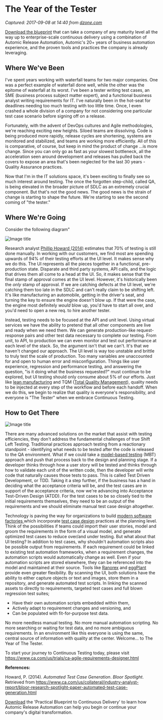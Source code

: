 # The Year of the Tester

_Captured: 2017-09-08 at 14:40 from [dzone.com](https://dzone.com/articles/the-year-of-the-tester-1?edition=324395&utm_source=Zone%20Newsletter&utm_medium=email&utm_campaign=devops%202017-09-08)_

[Download the blueprint](https://dzone.com/go?i=228233&u=https%3A%2F%2Foffers.automic.com%2Fblueprint-to-continuous-delivery-with-automic-release-automation%3Futm_campaign%3DAMER%252520Online%252520Syndication%252520DZone%252520Platinum%252520Sponsorship%252520Ads%252520JULY-2017%26utm_source%3DDzone%252520Ads%26utm_medium%3DBlueprint%252520to%252520CD) that can take a company of any maturity level all the way up to enterprise-scale continuous delivery using a combination of Automic Release Automation, Automic's 20+ years of business automation experience, and the proven tools and practices the company is already leveraging.

## Where We've Been

I've spent years working with waterfall teams for two major companies. One was a perfect example of waterfall done well, while the other was the epitome of waterfall at its worst. I've been a tester writing test cases, an SME (business process subject matter expert), and a functional business analyst writing requirements for IT. I've naturally been in the hot-seat for deadlines needing too much testing with too little time. Once, I even crashed a whole division of a company for not considering one particular test case scenario before signing off on a release.

Fortunately, with the advent of DevOps cultures and Agile methodologies, we're reaching exciting new heights. Siloed teams are dissolving. Code is being produced more rapidly, release cycles are shortening, systems are monitored and stabilized, and teams are working more efficiently. All of this is comparative, of course, but keep in mind the product of change …is more change. Since you can only go as fast as your slowest bottleneck, all the acceleration seen around development and releases has pulled back the covers to expose an area that's been neglected for the last 30 years - Quality Assurance practices.

Now that I'm in the IT solutions space, it's been exciting to finally see so much interest around testing. The once the forgotten step-child, called QA, is being elevated in the broader picture of SDLC as an extremely crucial component. But that's not the good news. The good news is the strain of change is starting to shape the future. We're starting to see the second coming of "the tester."

## Where We're Going

Consider the following diagram"

![Image title](https://dzone.com/storage/temp/6409668-tip1.jpg)

Research analyst [Phillip Howard (2014)](https://www.ca.com/us/collateral/industry-analyst-report/bloor-research-spotlight-paper-automated-test-case-generation.html) estimates that 70% of testing is still done manually. In working with our customers, we find most are spending upwards of 94% of their testing efforts at the UI level. It makes sense why we do this. The UI represents all the pieces together in a functional, pre-production state. Disparate and third party systems, API calls, and the logic that drives them all come to a head at the UI. So, it makes sense that the final stamp of approval comes at the UI level. However, it's historically been the _only_ stamp of approval. If we are catching defects at the UI level, we're catching them too late in the SDLC and can't really claim to be shifting left. It's like manufacturing an automobile, getting in the driver's seat, and turning the key to ensure the engine doesn't blow up. If that were the case, the engine most definitely _would_ blow up, you'd have to start all over, and you'd need to open a new req. to hire another tester.

Instead, testing needs to be focused at the API and unit level. Using virtual services we have the ability to pretend that all other components are live and ready when we need them. We can generate production-like request-response pairs and other test data necessary to complete our testing. From unit, to API, to production we can even monitor and test out performance at each level of the stack. So, the argument isn't that we can't. It's that we haven't changed our approach. The UI level is way too unstable and brittle to truly test the scale of production. Too many variables are unaccounted for and open to human error and misconfiguration. Things like user experience, regression and performance testing, and answering the question, "is it doing what the business requested?" must continue to be explored, but UI testing should only consume about 5% of our efforts. Just like [lean manufacturing](https://en.wikipedia.org/wiki/Lean_manufacturing) and TQM ([Total Quality Management](https://en.wikipedia.org/wiki/Total_quality_management)), quality needs to be injected at every step of the workflow and before each handoff. When we do this, we begin to realize that quality is everyone's responsibility, and everyone is "The Tester" when we embrace Continuous Testing.

## How to Get There

![Image title](https://dzone.com/storage/temp/6409669-tip2.jpg)

There are many advanced solutions on the market that assist with testing efficiencies, they don't address the fundamental challenges of true Shift Left Testing. Traditional practices approach testing from a reactionary standpoint - identifying what needs to be tested after the code is released to the QA environment. What if we could take a [model-based testing](https://www.ca.com/us/collateral/white-papers/using-model-based-testing-to-drive-behavior-driven-development.html) (MBT) approach and push that process back to the design and planning stage. If a developer thinks through how a user story will be tested and thinks through how to validate each unit of the written code, then the developer will write code that naturally causes those tests to pass. This is called Test Driven Development, or TDD. Taking it a step further, if the business has a hand in deciding what the acceptance criteria will be, and the test cases are in support of the acceptance criteria, now we're advancing into Acceptance Test-Driven Design (ATDD). For the test cases to be so closely tied to the initial requirements themselves, they need to be an output of the requirements and we should eliminate manual test case design altogether.

Technology is paving the way for organizations to build [modern software factories ](https://www.ca.com/us.html?intcmp=searchresultclick&resultnum=0)which incorporate [test case design](https://www.ca.com/us/products/test-case-design.html?intcmp=headernav) practices at the planning level. Think of the possibilities if teams could import their user stories, model and groom the requirements in the form of a visual model, and generate optimized test cases to reduce over/and under testing. But what about that UI testing? In addition to test cases, why shouldn't automation scripts also be possible output from requirements. If each requirement could be linked to existing test automation frameworks, when a requirement changes, the automation scripts would automatically change as well. Even if your automation scripts are stored elsewhere, they can be referenced into the model and maintained at their source. Tools like [Ranorex](http://www.ranorex.com/) and [eggPlant](http://www.testplant.com/) provide even greater flexibility. By scanning the UI, both solutions have the ability to either capture objects or text and images, store them in a repository, and generate automated test scripts. In linking the scanned assets to directly to requirements, targeted test cases and full blown regression test suites;

  * Have their own automation scripts embedded within them,
  * Actively adapt to requirement changes and versioning, and
  * Can be populated with fit-for-purpose test data.

No more needless manual testing. No more manual automation scripting. No more searching or waiting for test data, and no more ambiguous requirements. In an environment like this everyone is using the same, central source of information with quality at the center. Welcome… to The Year of The Tester.

To start your journey to Continuous Testing today, please visit <https://www.ca.com/us/trials/ca-agile-requirements-designer.html>

**References:**

Howard, P. (2014). _Automated Test Case Generation_. _Bloor Spotlight_. Retrieved from [https://www.ca.com/us/collateral/industry-analyst-report/bloor-research-spotlight-paper-automated-test-case-generation.html ](https://www.ca.com/us/collateral/industry-analyst-report/bloor-research-spotlight-paper-automated-test-case-generation.html)

[Download](https://dzone.com/go?i=228234&u=https%3A%2F%2Foffers.automic.com%2Fblueprint-to-continuous-delivery-with-automic-release-automation%3Futm_campaign%3DAMER%252520Online%252520Syndication%252520DZone%252520Platinum%252520Sponsorship%252520Ads%252520JULY-2017%26utm_source%3DDzone%252520Ads%26utm_medium%3DBlueprint%252520to%252520CD) the 'Practical Blueprint to Continuous Delivery' to learn how Automic Release Automation can help you begin or continue your company's digital transformation.
